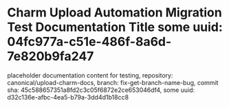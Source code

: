 # Charm Upload Automation Migration Test Documentation Title some uuid: 04fc977a-c51e-486f-8a6d-7e820b9fa247
 placeholder documentation content for testing,  repository: canonical/upload-charm-docs,  branch: fix-get-branch-name-bug,  commit sha: 45c588657351a8fd2c3c05f6872e2ce653046df4,  some uuid: d32c136e-afbc-4ea5-b79a-3dd4d1b18cc8
